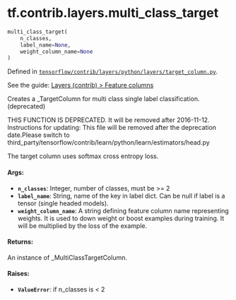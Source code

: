 <div itemscope itemtype="http://developers.google.com/ReferenceObject">
<meta itemprop="name" content="tf.contrib.layers.multi_class_target" />
</div>

# tf.contrib.layers.multi_class_target

``` python
multi_class_target(
    n_classes,
    label_name=None,
    weight_column_name=None
)
```



Defined in [`tensorflow/contrib/layers/python/layers/target_column.py`](https://www.tensorflow.org/code/tensorflow/contrib/layers/python/layers/target_column.py).

See the guide: [Layers (contrib) > Feature columns](../../../../../api_guides/python/contrib.layers.md#Feature_columns)

Creates a _TargetColumn for multi class single label classification. (deprecated)

THIS FUNCTION IS DEPRECATED. It will be removed after 2016-11-12.
Instructions for updating:
This file will be removed after the deprecation date.Please switch to third_party/tensorflow/contrib/learn/python/learn/estimators/head.py

The target column uses softmax cross entropy loss.

#### Args:

* <b>`n_classes`</b>: Integer, number of classes, must be >= 2
* <b>`label_name`</b>: String, name of the key in label dict. Can be null if label
      is a tensor (single headed models).
* <b>`weight_column_name`</b>: A string defining feature column name representing
    weights. It is used to down weight or boost examples during training. It
    will be multiplied by the loss of the example.


#### Returns:

An instance of _MultiClassTargetColumn.


#### Raises:

* <b>`ValueError`</b>: if n_classes is < 2